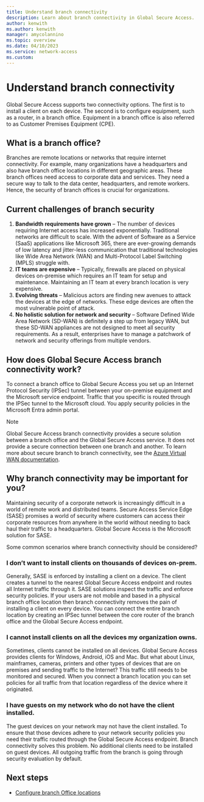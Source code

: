 ```yaml
---
title: Understand branch connectivity
description: Learn about branch connectivity in Global Secure Access.
author: kenwith
ms.author: kenwith
manager: amycolannino
ms.topic: overview
ms.date: 04/10/2023
ms.service: network-access
ms.custom: 
---
```


# Understand branch connectivity
Global Secure Access supports two connectivity options. The first is to install a client on each device. The second is to configure equipment, such as a router, in a branch office. Equipment in a branch office is also referred to as Customer Premises Equipment (CPE).

## What is a branch office? 
Branches are remote locations or networks that require internet connectivity. For example, many organizations have a headquarters and also have branch office locations in different geographic areas. These branch offices need access to corporate data and services. They need a secure way to talk to the data center, headquarters, and remote workers. Hence, the security of branch offices is crucial for organizations.

## Current challenges of branch security 

1. **Bandwidth requirements have grown** – The number of devices requiring Internet access has increased exponentially. Traditional networks are difficult to scale. With the advent of Software as a Service (SaaS) applications like Microsoft 365, there are ever-growing demands of low latency and jitter-less communication that traditional technologies like Wide Area Network (WAN) and Multi-Protocol Label Switching (MPLS) struggle with. 
1. **IT teams are expensive** – Typically, firewalls are placed on physical devices on-premise which requires an IT team for setup and maintenance. Maintaining an IT team at every branch location is very expensive. 
1. **Evolving threats** – Malicious actors are finding new avenues to attack the devices at the edge of networks. These edge devices are often the most vulnerable point of attack.
1. **No holistic solution for network and security** – Software Defined Wide Area Network (SD-WAN) is definitely a step up from legacy WAN, but these SD-WAN appliances are not designed to meet all security requirements. As a result, enterprises have to manage a patchwork of network and security offerings from multiple vendors.  

## How does Global Secure Access branch connectivity work? 
To connect a branch office to Global Secure Access you set up an Internet Protocol Security (IPSec) tunnel between your on-premise equipment and the Microsoft service endpoint. Traffic that you specific is routed through the IPSec tunnel to the Microsoft cloud. You apply security policies in the Microsoft Entra admin portal.

> [!NOTE]
> Global Secure Access branch connectivity provides a secure solution between a branch office and the
> Global Secure Access service. It does not provide a secure connection between one branch and another.
> To learn more about secure branch to branch connectivity, see the [Azure Virtual WAN documentation](../virtual-wan/index.md).
 
## Why branch connectivity may be important for you? 
Maintaining security of a corporate network is increasingly difficult in a world of remote work and distributed teams. Secure Access Service Edge (SASE) promises a world of security where customers can access their corporate resources from anywhere in the world without needing to back haul their traffic to a headquarters. Global Secure Access is the Microsoft solution for SASE.

Some common scenarios where branch connectivity should be considered? 

### I don’t want to install clients on thousands of devices on-prem. 
Generally, SASE is enforced by installing a client on a device. The client creates a tunnel to the nearest Global Secure Access endpoint and routes all Internet traffic through it. SASE solutions inspect the traffic and enforce security policies. If your users are not mobile and based in a physical branch office location then branch connectivity removes the pain of installing a client on every device. You can connect the entire branch location by creating an IPSec tunnel between the core router of the branch office and the Global Secure Access endpoint.

### I cannot install clients on all the devices my organization owns.
Sometimes, clients cannot be installed on all devices. Global Secure Access provides clients for Windows, Android, iOS and Mac. But what about Linux, mainframes, cameras, printers and other types of devices that are on premises and sending traffic to the Internet? This traffic still needs to be monitored and secured. When you connect a branch location you can set policies for all traffic from that location regardless of the device where it originated.

### I have guests on my network who do not have the client installed.  
The guest devices on your network may not have the client installed. To ensure that those devices adhere to your network security policies you need their traffic routed through the Global Secure Access endpoint. Branch connectivity solves this problem. No additional clients need to be installed on guest devices. All outgoing traffic from the branch is going through security evaluation by default.  

## Next steps
<!-- Add a context sentence for the following links -->
- [Configure branch Office locations](how-to-configure-branch-office-locations.md)
